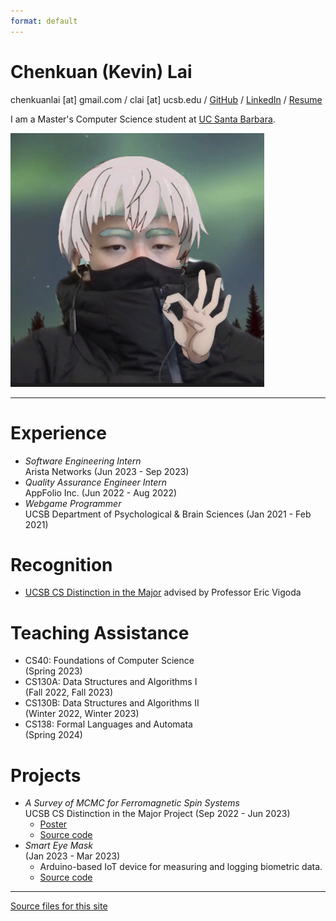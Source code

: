 ```yaml
---
format: default
---
```


# Chenkuan (Kevin) Lai

chenkuanlai [at] gmail.com / clai [at] ucsb.edu / [GitHub](https://github.com/notkevin12) / [LinkedIn](https://www.linkedin.com/in/notkevin12) / [Resume](Resume.pdf)

I am a Master's Computer Science student at [UC Santa Barbara](cs.ucsb.edu).

![it's me! :P](me.png)

---

# Experience

- _Software Engineering Intern_  
  Arista Networks (Jun 2023 - Sep 2023)
- _Quality Assurance Engineer Intern_  
  AppFolio Inc. (Jun 2022 - Aug 2022)
- _Webgame Programmer_  
  UCSB Department of Psychological & Brain Sciences (Jan 2021 - Feb 2021)

# Recognition

- [UCSB CS Distinction in the Major](https://www.cs.ucsb.edu/education/undergraduate/special-programs) advised by Professor Eric Vigoda

# Teaching Assistance

- CS40: Foundations of Computer Science  
  (Spring 2023)
- CS130A: Data Structures and Algorithms I  
  (Fall 2022, Fall 2023)
- CS130B: Data Structures and Algorithms II  
  (Winter 2022, Winter 2023)
- CS138: Formal Languages and Automata  
  (Spring 2024)

# Projects

- _A Survey of MCMC for Ferromagnetic Spin Systems_  
  UCSB CS Distinction in the Major Project (Sep 2022 - Jun 2023)
  - [Poster](DIMAP.pdf)
  - [Source code](https://github.com/ucsb/kevinl-f22-dimap)
- _Smart Eye Mask_  
  (Jan 2023 - Mar 2023)
  - Arduino-based IoT device for measuring and logging biometric data.
  - [Source code](https://github.com/ucsb/CS190B-Eyemask-jeffrey_chen)

---

[Source files for this site](https://github.com/notkevin12/site)
